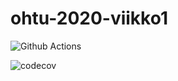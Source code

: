# ohtu-2020-viikko1

![Github Actions](https://github.com/ikylios/ohtu-2020-viikko1/workflows/Java%20CI%20with%20Gradle/badge.svg)

![codecov](https://codecov.io/gh/ikylios/ohtu-2020-viikko1/branch/main/graph/badge.svg?token=H8MN1VSYY3)
